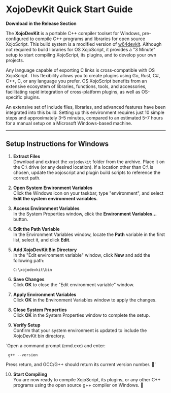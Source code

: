 # XojoDevKit Quick Start Guide

**Download in the Release Section**

The **XojoDevKit** is a portable C++ compiler toolset for Windows, pre-configured to compile C++ programs and libraries for open source XojoScript. This build system is a modified version of [w64devkit](https://github.com/skeeto/w64devkit). Although not required to build libraries for OS XojoScript, it provides a "3 Minute" setup to start compiling XojoScript, its plugins, and to develop your own projects.

Any language capable of exporting C links is cross-compatible with OS XojoScript. This flexibility allows you to create plugins using Go, Rust, C#, C++, C, or any language you prefer. OS XojoScript benefits from an extensive ecosystem of libraries, functions, tools, and accessories, facilitating rapid integration of cross-platform plugins, as well as OS-specific plugins.

An extensive set of include files, libraries, and advanced features have been integrated into this build. Setting up this environment requires just 10 simple steps and approximately 3–5 minutes, compared to an estimated 5–7 hours for a manual setup on a Microsoft Windows-based machine.

---

## Setup Instructions for Windows

1. **Extract Files**  
   Download and extract the `xojodevkit` folder from the archive. Place it on the C:\ drive (or any desired location). If a location other than C:\ is chosen, update the xojoscript and plugin build scripts to reference the correct path.

2. **Open System Environment Variables**  
   Click the Windows icon on your taskbar, type "environment", and select **Edit the system environment variables**.

3. **Access Environment Variables**  
   In the System Properties window, click the **Environment Variables...** button.

4. **Edit the Path Variable**  
   In the Environment Variables window, locate the **Path** variable in the first list, select it, and click **Edit**.

5. **Add XojoDevKit Bin Directory**  
   In the "Edit environment variable" window, click **New** and add the following path:
   ```
   C:\xojodevkit\bin
   ```

6. **Save Changes**  
   Click **OK** to close the "Edit environment variable" window.

7. **Apply Environment Variables**  
   Click **OK** in the Environment Variables window to apply the changes.

8. **Close System Properties**  
   Click **OK** in the System Properties window to complete the setup.

9. **Verify Setup**  
   Confirm that your system environment is updated to include the XojoDevKit bin directory.

`Open a command prompt (cmd.exe) and enter:
     
     g++ --version

Press return, and GCC/G++ should return its current version number. 🙏`

10. **Start Compiling**  
    You are now ready to compile XojoScript, its plugins, or any other C++ programs using the open source g++ compiler on Windows. 🚀
